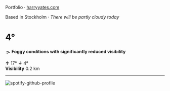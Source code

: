 Portfolio · [harryyates.com](https://harryyates.com)

<!-- WEATHER_START -->
Based in Stockholm · *There will be partly cloudy today*

# 4°
🌫️ **Foggy conditions with significantly reduced visibility**

**↑** 17° **↓** 4°  
**Visibility** 0.2 km

---
<!-- WEATHER_END -->

<p align="left">
  <a>
    <img src="https://spotify-github-profile.kittinanx.com/api/view?uid=bigbello&cover_image=true&theme=natemoo-re&show_offline=true&background_color=121212&interchange=false&bar_color=53b14f&bar_color_cover=false" alt="spotify-github-profile">
  </a>
</p>